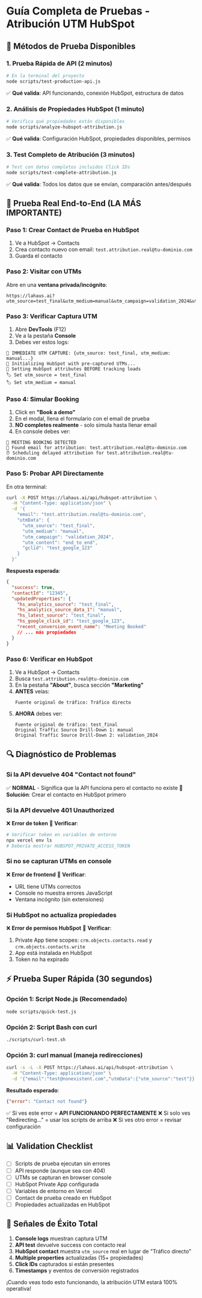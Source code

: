 # Guía Completa de Pruebas - Atribución UTM HubSpot

## 🧪 Métodos de Prueba Disponibles

### 1. **Prueba Rápida de API (2 minutos)**
```bash
# En la terminal del proyecto
node scripts/test-production-api.js
```
✅ **Qué valida**: API funcionando, conexión HubSpot, estructura de datos

### 2. **Análisis de Propiedades HubSpot (1 minuto)**
```bash
# Verifica qué propiedades están disponibles
node scripts/analyze-hubspot-attribution.js
```
✅ **Qué valida**: Configuración HubSpot, propiedades disponibles, permisos

### 3. **Test Completo de Atribución (3 minutos)**
```bash
# Test con datos completos incluidos Click IDs
node scripts/test-complete-attribution.js
```
✅ **Qué valida**: Todos los datos que se envían, comparación antes/después

## 🎯 Prueba Real End-to-End (LA MÁS IMPORTANTE)

### **Paso 1: Crear Contact de Prueba en HubSpot**
1. Ve a HubSpot → Contacts
2. Crea contacto nuevo con email: `test.attribution.real@tu-dominio.com`
3. Guarda el contacto

### **Paso 2: Visitar con UTMs**
Abre en una **ventana privada/incógnito**:
```
https://lahaus.ai?utm_source=test_final&utm_medium=manual&utm_campaign=validation_2024&utm_content=end_to_end&gclid=test_google_123
```

### **Paso 3: Verificar Captura UTM**
1. Abre **DevTools** (F12)
2. Ve a la pestaña **Console**
3. Debes ver estos logs:
```
🎯 IMMEDIATE UTM CAPTURE: {utm_source: test_final, utm_medium: manual...}
🔧 Initializing HubSpot with pre-captured UTMs...
📡 Setting HubSpot attributes BEFORE tracking loads
🏷️ Set utm_source = test_final
🏷️ Set utm_medium = manual
```

### **Paso 4: Simular Booking**
1. Click en **"Book a demo"**
2. En el modal, llena el formulario con el email de prueba
3. **NO completes realmente** - solo simula hasta llenar email
4. En console debes ver:
```
🎯 MEETING BOOKING DETECTED
📧 Found email for attribution: test.attribution.real@tu-dominio.com
⏰ Scheduling delayed attribution for test.attribution.real@tu-dominio.com
```

### **Paso 5: Probar API Directamente**
En otra terminal:
```bash
curl -X POST https://lahaus.ai/api/hubspot-attribution \
  -H "Content-Type: application/json" \
  -d '{
    "email": "test.attribution.real@tu-dominio.com",
    "utmData": {
      "utm_source": "test_final",
      "utm_medium": "manual",
      "utm_campaign": "validation_2024",
      "utm_content": "end_to_end",
      "gclid": "test_google_123"
    }
  }'
```

**Respuesta esperada**:
```json
{
  "success": true,
  "contactId": "12345",
  "updatedProperties": {
    "hs_analytics_source": "test_final",
    "hs_analytics_source_data_1": "manual",
    "hs_latest_source": "test_final",
    "hs_google_click_id": "test_google_123",
    "recent_conversion_event_name": "Meeting Booked"
    // ... más propiedades
  }
}
```

### **Paso 6: Verificar en HubSpot**
1. Ve a HubSpot → Contacts
2. Busca `test.attribution.real@tu-dominio.com`
3. En la pestaña **"About"**, busca sección **"Marketing"**
4. **ANTES** veías:
   ```
   Fuente original de tráfico: Tráfico directo
   ```
5. **AHORA** debes ver:
   ```
   Fuente original de tráfico: test_final
   Original Traffic Source Drill-Down 1: manual
   Original Traffic Source Drill-Down 2: validation_2024
   ```

## 🔍 Diagnóstico de Problemas

### **Si la API devuelve 404 "Contact not found"**
✅ **NORMAL** - Significa que la API funciona pero el contacto no existe
🔧 **Solución**: Crear el contacto en HubSpot primero

### **Si la API devuelve 401 Unauthorized**
❌ **Error de token**
🔧 **Verificar**:
```bash
# Verificar token en variables de entorno
npx vercel env ls
# Debería mostrar HUBSPOT_PRIVATE_ACCESS_TOKEN
```

### **Si no se capturan UTMs en console**
❌ **Error de frontend**
🔧 **Verificar**:
- URL tiene UTMs correctos
- Console no muestra errores JavaScript
- Ventana incógnito (sin extensiones)

### **Si HubSpot no actualiza propiedades**
❌ **Error de permisos HubSpot**
🔧 **Verificar**:
1. Private App tiene scopes: `crm.objects.contacts.read` y `crm.objects.contacts.write`
2. App está instalada en HubSpot
3. Token no ha expirado

## ⚡ Prueba Super Rápida (30 segundos)

### **Opción 1: Script Node.js (Recomendado)**
```bash
node scripts/quick-test.js
```

### **Opción 2: Script Bash con curl**
```bash
./scripts/curl-test.sh
```

### **Opción 3: curl manual (maneja redirecciones)**
```bash
curl -s -L -X POST https://lahaus.ai/api/hubspot-attribution \
  -H "Content-Type: application/json" \
  -d '{"email":"test@nonexistent.com","utmData":{"utm_source":"test"}}'
```

**Resultado esperado**:
```json
{"error": "Contact not found"}
```
✅ Si ves este error = **API FUNCIONANDO PERFECTAMENTE**
❌ Si solo ves "Redirecting..." = usar los scripts de arriba
❌ Si ves otro error = revisar configuración

## 📊 Validation Checklist

- [ ] Scripts de prueba ejecutan sin errores
- [ ] API responde (aunque sea con 404)
- [ ] UTMs se capturan en browser console
- [ ] HubSpot Private App configurada
- [ ] Variables de entorno en Vercel
- [ ] Contact de prueba creado en HubSpot
- [ ] Propiedades actualizadas en HubSpot

## 🎉 Señales de Éxito Total

1. **Console logs** muestran captura UTM
2. **API test** devuelve success con contacto real
3. **HubSpot contact** muestra `utm_source` real en lugar de "Tráfico directo"
4. **Multiple properties** actualizadas (15+ propiedades)
5. **Click IDs** capturados si están presentes
6. **Timestamps** y eventos de conversión registrados

¡Cuando veas todo esto funcionando, la atribución UTM estará 100% operativa!